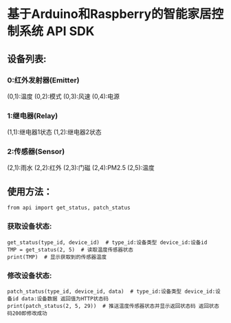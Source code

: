 # 基于Arduino和Raspberry的智能家居控制系统 API SDK

## 设备列表:
### 0:红外发射器(Emitter)
(0,1):温度 
(0,2):模式 
(0,3):风速 
(0,4):电源
  
### 1:继电器(Relay) 
(1,1):继电器1状态 
(1,2):继电器2状态

### 2:传感器(Sensor) 
(2,1):雨水
(2,2):红外 
(2,3):门磁 
(2,4):PM2.5 
(2,5):温度

## 使用方法：

    from api import get_status, patch_status 

### 获取设备状态:

    get_status(type_id, device_id)  # type_id:设备类型 device_id:设备id
    TMP = get_status(2, 5)  # 读取温度传感器状态
    print(TMP)  # 显示获取到的传感器温度
### 修改设备状态:

    patch_status(type_id, device_id, data)  # type_id:设备类型 device_id:设备id data:设备数据 返回值为HTTP状态码
    print(patch_status(2, 5, 29))  # 推送温度传感器状态并显示返回状态码 返回状态码200即修改成功
    
    
    

